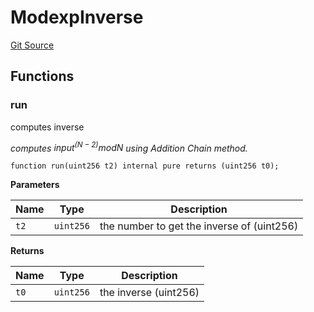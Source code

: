# ModexpInverse

[Git Source](https://github.com/Eoracle/target-contracts/blob/43a12f31d557c3daa45b17902f804f27abdd6da8/src/common/BLS.sol)

## Functions

### run

computes inverse

_computes $input^(N - 2) mod N$ using Addition Chain method._

```solidity
function run(uint256 t2) internal pure returns (uint256 t0);
```

**Parameters**

| Name | Type      | Description                                |
| ---- | --------- | ------------------------------------------ |
| `t2` | `uint256` | the number to get the inverse of (uint256) |

**Returns**

| Name | Type      | Description           |
| ---- | --------- | --------------------- |
| `t0` | `uint256` | the inverse (uint256) |
